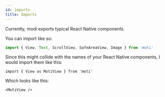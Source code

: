 ```yaml
---
id: imports
title: Imports
---
```


Currently, modi exports typical React Native components.

You can import like so:

```ts
import { View, Text, ScrollView, SafeAreaView, Image } from 'moti'
```

Since this might collide with the names of your React Native components, I would import them like this:

```tsx
import { View as MotiView } from 'moti'
```

Which looks like this:

```tsx
<MotiView />
```
